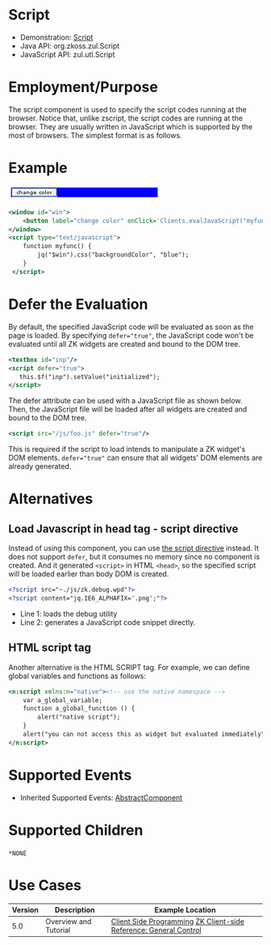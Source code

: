 

# Script

- Demonstration:
  [Script](http://www.zkoss.org/zkdemo/effects/upload_effect)
- Java API: <javadoc>org.zkoss.zul.Script</javadoc>
- JavaScript API: <javadoc directory="jsdoc">zul.utl.Script</javadoc>


# Employment/Purpose

The script component is used to specify the script codes running at the
browser. Notice that, unlike zscript, the script codes are running at
the browser. They are usually written in JavaScript which is supported
by the most of browsers. The simplest format is as follows.

# Example

![](/zk_component_ref/images/ZKComRef_Script_Example.png)

```xml
<window id="win">
    <button label="change color" onClick='Clients.evalJavaScript("myfunc()")' />
</window>
<script type="text/javascript">
    function myfunc() {
        jq("$win").css("backgroundColor", "blue");
    }
 </script>
```

# Defer the Evaluation

By default, the specified JavaScript code will be evaluated as soon as
the page is loaded. By specifying `defer="true"`, the JavaScript code
won't be evaluated until all ZK widgets are created and bound to the DOM
tree.

```xml
<textbox id="inp"/>
<script defer="true">
   this.$f("inp").setValue("initialized");
</script>
```

The defer attribute can be used with a JavaScript file as shown below.
Then, the JavaScript file will be loaded after all widgets are created
and bound to the DOM tree.

```xml
<script src="/js/foo.js" defer="true"/>
```

This is required if the script to load intends to manipulate a ZK
widget's DOM elements. `defer="true"` can ensure that all widgets' DOM
elements are already generated.

# Alternatives

## Load Javascript in head tag - script directive

Instead of using this component, you can use [the script directive](ZUML_Reference/ZUML/Processing_Instructions/script)
instead. It does not support `defer`, but it consumes no memory since no
component is created. And it generated `<script>` in HTML `<head>`, so
the specified script will be loaded earlier than body DOM is created.

```xml
<?script src="~./js/zk.debug.wpd"?>
<?script content="jq.IE6_ALPHAFIX='.png';"?>
```

- Line 1: loads the debug utility
- Line 2: generates a JavaScript code snippet directly.

## HTML script tag

Another alternative is the HTML SCRIPT tag. For example, we can define
global variables and functions as follows:

```xml
<n:script xmlns:n="native"><!-- use the native namespace -->
    var a_global_variable;
    function a_global_function () {
        alert("native script");
    }
    alert("you can not access this as widget but evaluated immediately");
</n:script>
```

# Supported Events

- Inherited Supported Events: [ AbstractComponent]({{site.baseurl}}/zk_component_ref/base_components/abstractcomponent#Supported_Events)

# Supported Children

`*NONE`

# Use Cases

| Version | Description           | Example Location                                                                                                                                                                      |
|---------|-----------------------|---------------------------------------------------------------------------------------------------------------------------------------------------------------------------------------|
| 5.0     | Overview and Tutorial | [Client Side Programming](https://www.zkoss.org/wiki/Small_Talks/2010/April/Client_Side_Programming) [ZK Client-side Reference: General Control]({{site.baseurl}}/zk_client_side_ref/general_control) |


